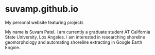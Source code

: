 # suvamp.github.io
My personal website featuring projects

My name is Suvam Patel. I am currently a graduate student AT California State University, Los Angeles. I am interested in researching shoreline geomorphology and automating shoreline extracting in Google Earth Engine.
